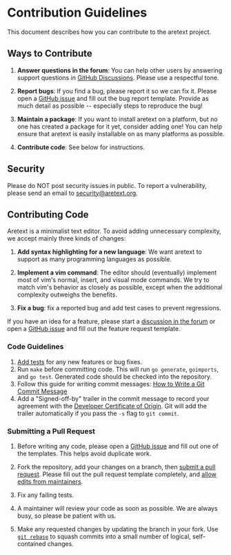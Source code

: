 Contribution Guidelines
=======================

This document describes how you can contribute to the aretext project.

Ways to Contribute
------------------

1.	**Answer questions in the forum**: You can help other users by answering support questions in [GitHub Discussions](https://github.com/aretext/aretext/discussions). Please use a respectful tone.

2.	**Report bugs**: If you find a bug, please report it so we can fix it. Please open a [GitHub issue](https://github.com/aretext/aretext/issues) and fill out the bug report template. Provide as much detail as possible -- especially steps to reproduce the bug!

3.	**Maintain a package**: If you want to install aretext on a platform, but no one has created a package for it yet, consider adding one! You can help ensure that aretext is easily installable on as many platforms as possible.

4.	**Contribute code**: See below for instructions.

Security
--------

Please do NOT post security issues in public. To report a vulnerability, please send an email to [security@aretext.org](mailto:security@aretext.org).

Contributing Code
-----------------

Aretext is a minimalist text editor. To avoid adding unnecessary complexity, we accept mainly three kinds of changes:

1.	**Add syntax highlighting for a new language**: We want aretext to support as many programming languages as possible.

2.	**Implement a vim command**: The editor should (eventually) implement most of vim's normal, insert, and visual mode commands. We try to match vim's behavior as closely as possible, except when the additional complexity outweighs the benefits.

3.	**Fix a bug**: fix a reported bug and add test cases to prevent regressions.

If you have an idea for a feature, please start a [discussion in the forum](https://github.com/aretext/aretext/discussions) or open a [GitHub issue](https://github.com/aretext/aretext/issues) and fill out the feature request template.

### Code Guidelines

1.	[Add tests](https://golang.org/pkg/testing/) for any new features or bug fixes.
2.	Run `make` before committing code. This will run `go generate`, `goimports`, and `go test`. Generated code should be checked into the repository.
3.	Follow this guide for writing commit messages: [How to Write a Git Commit Message](https://chris.beams.io/posts/git-commit/)
4.	Add a "Signed-off-by" trailer in the commit message to record your agreement with the [Developer Certificate of Origin](https://developercertificate.org/). Git will add the trailer automatically if you pass the `-s` flag to `git commit`.

### Submitting a Pull Request

1.	Before writing any code, please open a [GitHub issue](https://github.com/aretext/aretext/issues) and fill out one of the templates. This helps avoid duplicate work.

2.	Fork the repository, add your changes on a branch, then [submit a pull request](https://github.com/aretext/aretext/pulls). Please fill out the pull request template completely, and [allow edits from maintainers](https://docs.github.com/en/github/collaborating-with-issues-and-pull-requests/allowing-changes-to-a-pull-request-branch-created-from-a-fork).

3.	Fix any failing tests.

4.	A maintainer will review your code as soon as possible. We are always busy, so please be patient with us.

5.	Make any requested changes by updating the branch in your fork. Use [`git rebase`](https://git-rebase.io/) to squash commits into a small number of logical, self-contained changes.
